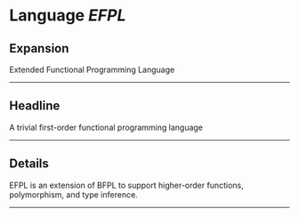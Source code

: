# Language *EFPL*
## Expansion
Extended Functional Programming Language

---
## Headline
A trivial first-order functional programming language

---
## Details
EFPL is an extension of BFPL to support higher-order functions, polymorphism, and type inference.

---
